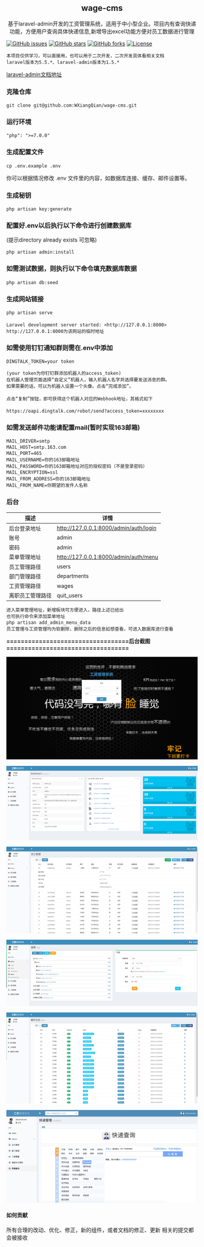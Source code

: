 <h2 align="center">
 wage-cms
</h2>
<p align="center">
基于laravel-admin开发的工资管理系统，适用于中小型企业。项目内有查询快递功能，方便用户查询具体快递信息,新增导出excel功能方便对员工数据进行管理
</p>


[![GitHub issues](https://img.shields.io/github/issues/WXiangQian/wage-cms)](https://github.com/WXiangQian/wage-cms/issues)
[![GitHub stars](https://img.shields.io/github/stars/WXiangQian/wage-cms.svg?style=social&label=Star)](https://github.com/WXiangQian/wage-cms/stargazers/)
[![GitHub forks](https://img.shields.io/github/forks/WXiangQian/wage-cms.svg?style=social&label=fork)](https://github.com/WXiangQian/wage-cms/network/members/)
[![License](https://poser.pugx.org/laravel/framework/license.svg)](https://packagist.org/packages/laravel/framework)

```
本项目仅供学习，可以直接用，也可以用于二次开发，二次开发具体看相关文档
laravel版本为5.5.*、laravel-admin版本为1.5.*
```
[laravel-admin文档地址](https://laravel-admin.org/docs/zh)
### 克隆仓库
```
git clone git@github.com:WXiangQian/wage-cms.git
```

### 运行环境
```
"php": ">=7.0.0"
```

### 生成配置文件
```
cp .env.example .env
```
你可以根据情况修改 .env 文件里的内容，如数据库连接、缓存、邮件设置等。

### 生成秘钥
```
php artisan key:generate
```

### 配置好.env以后执行以下命令进行创建数据库
(提示directory already exists 可忽略)

```
php artisan admin:install
```

### 如需测试数据，则执行以下命令填充数据库数据

```
php artisan db:seed
```

### 生成网站链接
```
php artisan serve

Laravel development server started: <http://127.0.0.1:8000>
http://127.0.0.1:8000为该网站的临时地址
```

### 如需使用钉钉通知群则需在.env中添加
```
DINGTALK_TOKEN=your token
```
```
(your token为你钉钉群添加机器人的access_token)
在机器人管理页面选择“自定义”机器人，输入机器人名字并选择要发送消息的群。
如果需要的话，可以为机器人设置一个头像。点击“完成添加”。

点击“复制”按钮，即可获得这个机器人对应的Webhook地址，其格式如下

https://oapi.dingtalk.com/robot/send?access_token=xxxxxxxx
```

### 如需发送邮件功能请配置mail(暂时实现163邮箱)
```
MAIL_DRIVER=smtp
MAIL_HOST=smtp.163.com
MAIL_PORT=465
MAIL_USERNAME=你的163邮箱地址
MAIL_PASSWORD=你的163邮箱地址对应的授权密码（不是登录密码）
MAIL_ENCRYPTION=ssl
MAIL_FROM_ADDRESS=你的163邮箱地址
MAIL_FROM_NAME=你期望的发件人名称
```

### 后台

描述 | 详情
--- |---
后台登录地址 | http://127.0.0.1:8000/admin/auth/login
账号 | admin
密码 | admin
菜单管理地址 | http://127.0.0.1:8000/admin/auth/menu
员工管理路径 | users
部门管理路径 | departments
工资管理路径 | wages
离职员工管理路径 | quit_users

```
进入菜单管理地址，新增板块可方便进入，路径上述已给出
也可执行命令来添加菜单地址
php artisan add_admin_menu_data
员工管理与工资管理均为软删除，删除之后的信息如想查看，可进入数据库进行查看
```
**==================================后台截图==================================**

![image](./demo/login.png)

![image](./demo/index.png)

![image](./demo/users.png)

![image](./demo/menu.png)

![image](./demo/logs.png)

![image](./demo/express.png)

#### 如何贡献
所有合理的改动、优化、修正，新的组件，或者文档的修正、更新 相关的提交都会被接收
